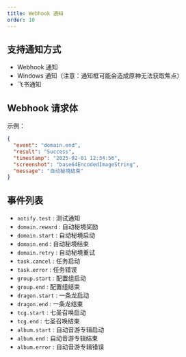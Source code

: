 ```yaml
---
title: Webhook 通知
order: 10
---
```



## 支持通知方式

* Webhook 通知
* Windows 通知（注意：通知框可能会造成原神无法获取焦点）
* 飞书通知

## Webhook 请求体


示例：

```json
{
  "event": "domain.end",
  "result": "Success",
  "timestamp": "2025-02-01 12:34:56",
  "screenshot": "base64EncodedImageString",
  "message": "自动秘境结束"
}
```

## 事件列表

* `notify.test` : 测试通知
* `domain.reward` : 自动秘境奖励
* `domain.start` : 自动秘境启动
* `domain.end` : 自动秘境结束
* `domain.retry` : 自动秘境重试
* `task.cancel` : 任务启动
* `task.error` : 任务错误
* `group.start` : 配置组启动
* `group.end` : 配置组结束
* `dragon.start` : 一条龙启动
* `dragon.end` : 一条龙结束
* `tcg.start` : 七圣召唤启动
* `tcg.end` : 七圣召唤结束
* `album.start` : 自动音游专辑启动
* `album.end` : 自动音游专辑结束
* `album.error` : 自动音游专辑错误

